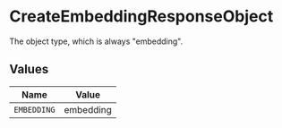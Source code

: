 # CreateEmbeddingResponseObject

The object type, which is always "embedding".


## Values

| Name        | Value       |
| ----------- | ----------- |
| `EMBEDDING` | embedding   |
